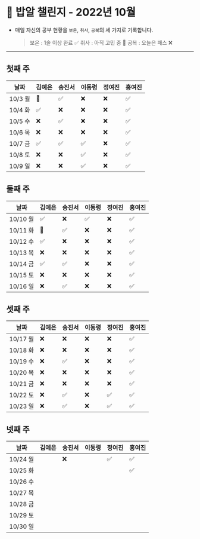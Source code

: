 # 🍚 밥알 챌린지 - 2022년 10월
- 매일 자신의 공부 현황을 `보온`, `취사`, `공복`의 세 가지로 기록합니다.
    
    > 보온 : 1솔 이상 완료 ✅
    취사 : 아직 고민 중 🤔
    공복 : 오늘은 패스 ❌
---

## 첫째 주
**날짜**|김예은|송진서|이동령|정여진|홍여진
---|---|---|---|---|---
10/3 월|🤔|✅|❌|❌|✅
10/4 화|✅|❌|❌|❌|✅
10/5 수|❌|✅|❌|❌|✅
10/6 목|❌|❌|❌|❌|✅
10/7 금|✅|✅|✅|❌|✅
10/8 토|❌|❌|✅️|❌|✅
10/9 일|❌|❌|✅️|❌|✅


## 둘째 주
**날짜**|김예은|송진서|이동령|정여진|홍여진
---|---|---|---|---|---
10/10 월|✅️ |❌ |✅|❌|✅
10/11 화|🤔 |✅ |❌|❌|✅
10/12 수|✅ |❌ |❌|❌|✅
10/13 목|❌ |❌ |❌|❌|✅
10/14 금|✅ |✅ |❌|❌|✅
10/15 토|❌ |❌ |❌|❌|✅
10/16 일|❌ |✅ |❌|❌|✅


## 셋째 주
**날짜**|김예은|송진서|이동령|정여진|홍여진
---|---|---|---|---|---
10/17 월|❌|❌ |❌|❌|✅
10/18 화|❌|❌ |❌|❌|✅
10/19 수|❌|✅ |❌|❌|✅
10/20 목|❌|❌ |❌|❌|✅
10/21 금|❌|❌ |❌|❌|✅
10/22 토|❌|✅ |❌|✅|✅
10/23 일|❌|✅ |❌|✅|✅


## 넷째 주
**날짜**|김예은|송진서|이동령|정여진|홍여진
---|---|---|---|---|---
10/24 월| |❌ | |✅|✅
10/25 화| | | | |✅
10/26 수| | | | |
10/27 목| | | | |
10/28 금| | | | |
10/29 토| | | | |
10/30 일| | | | |
